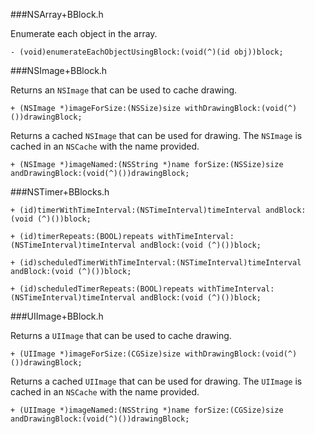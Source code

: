 ###NSArray+BBlock.h

Enumerate each object in the array.

```obj-c
- (void)enumerateEachObjectUsingBlock:(void(^)(id obj))block;
```
###NSImage+BBlock.h

Returns an `NSImage` that can be used to cache drawing.

```obj-c
+ (NSImage *)imageForSize:(NSSize)size withDrawingBlock:(void(^)())drawingBlock;
```
Returns a cached `NSImage` that can be used for drawing. The `NSImage` is cached in an `NSCache` with the name provided.

```obj-c
+ (NSImage *)imageNamed:(NSString *)name forSize:(NSSize)size andDrawingBlock:(void(^)())drawingBlock;
```
###NSTimer+BBlocks.h

```obj-c
+ (id)timerWithTimeInterval:(NSTimeInterval)timeInterval andBlock:(void (^)())block;
```
```obj-c
+ (id)timerRepeats:(BOOL)repeats withTimeInterval:(NSTimeInterval)timeInterval andBlock:(void (^)())block;
```
```obj-c
+ (id)scheduledTimerWithTimeInterval:(NSTimeInterval)timeInterval andBlock:(void (^)())block;
```
```obj-c
+ (id)scheduledTimerRepeats:(BOOL)repeats withTimeInterval:(NSTimeInterval)timeInterval andBlock:(void (^)())block;
```
###UIImage+BBlock.h

Returns a `UIImage` that can be used to cache drawing.

```obj-c
+ (UIImage *)imageForSize:(CGSize)size withDrawingBlock:(void(^)())drawingBlock;
```
Returns a cached `UIImage` that can be used for drawing. The `UIImage` is cached in an `NSCache` with the name provided.

```obj-c
+ (UIImage *)imageNamed:(NSString *)name forSize:(CGSize)size andDrawingBlock:(void(^)())drawingBlock;
```
